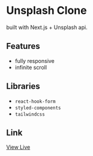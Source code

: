 # Unsplash Clone

built with Next.js + Unsplash api.

## Features

- fully responsive
- infinite scroll

## Libraries

- `react-hook-form`
- `styled-components`
- `tailwindcss`

## Link

[View Live](https://unsplash-mu.vercel.app/)
